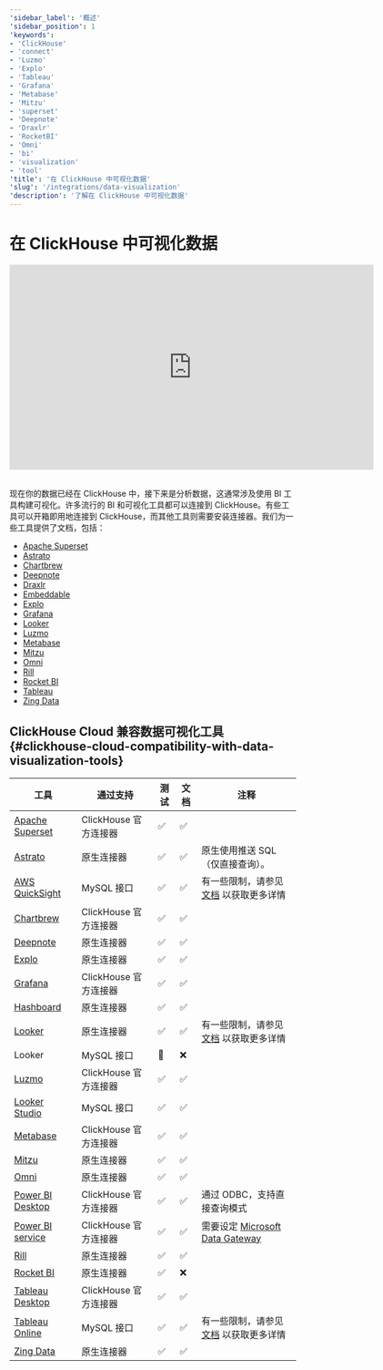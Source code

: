 ```yaml
---
'sidebar_label': '概述'
'sidebar_position': 1
'keywords':
- 'ClickHouse'
- 'connect'
- 'Luzmo'
- 'Explo'
- 'Tableau'
- 'Grafana'
- 'Metabase'
- 'Mitzu'
- 'superset'
- 'Deepnote'
- 'Draxlr'
- 'RocketBI'
- 'Omni'
- 'bi'
- 'visualization'
- 'tool'
'title': '在 ClickHouse 中可视化数据'
'slug': '/integrations/data-visualization'
'description': '了解在 ClickHouse 中可视化数据'
---
```



# 在 ClickHouse 中可视化数据

<div class='vimeo-container'>
<iframe
   src="https://player.vimeo.com/video/754460217?h=3dcae2e1ca"
   width="640"
   height="360"
   frameborder="0"
   allow="autoplay; fullscreen; picture-in-picture"
   allowfullscreen>
</iframe>
</div>

<br/>

现在你的数据已经在 ClickHouse 中，接下来是分析数据，这通常涉及使用 BI 工具构建可视化。许多流行的 BI 和可视化工具都可以连接到 ClickHouse。有些工具可以开箱即用地连接到 ClickHouse，而其他工具则需要安装连接器。我们为一些工具提供了文档，包括：

- [Apache Superset](./superset-and-clickhouse.md)
- [Astrato](./astrato-and-clickhouse.md)
- [Chartbrew](./chartbrew-and-clickhouse.md)
- [Deepnote](./deepnote.md)
- [Draxlr](./draxlr-and-clickhouse.md)
- [Embeddable](./embeddable-and-clickhouse.md)
- [Explo](./explo-and-clickhouse.md)
- [Grafana](./grafana/index.md)
- [Looker](./looker-and-clickhouse.md)
- [Luzmo](./luzmo-and-clickhouse.md)
- [Metabase](./metabase-and-clickhouse.md)
- [Mitzu](./mitzu-and-clickhouse.md)
- [Omni](./omni-and-clickhouse.md)
- [Rill](https://docs.rilldata.com/reference/olap-engines/clickhouse)
- [Rocket BI](./rocketbi-and-clickhouse.md)
- [Tableau](./tableau/tableau-and-clickhouse.md)
- [Zing Data](./zingdata-and-clickhouse.md)

## ClickHouse Cloud 兼容数据可视化工具 {#clickhouse-cloud-compatibility-with-data-visualization-tools}

| 工具                                                                    | 通过支持                  | 测试  | 文档       | 注释                                                                                                                                 |
|-------------------------------------------------------------------------|---------------------------|-------|------------|-----------------------------------------------------------------------------------------------------------------------------------------|
| [Apache Superset](./superset-and-clickhouse.md)      | ClickHouse 官方连接器     | ✅     | ✅          |                                                                                                                                         |
| [Astrato](./astrato-and-clickhouse.md)      | 原生连接器                | ✅     | ✅          | 原生使用推送 SQL（仅直接查询）。                                                                                                       |
| [AWS QuickSight](./quicksight-and-clickhouse.md)     | MySQL 接口               | ✅     | ✅          | 有一些限制，请参见 [文档](./quicksight-and-clickhouse.md) 以获取更多详情                                                              |
| [Chartbrew](./chartbrew-and-clickhouse.md)           | ClickHouse 官方连接器     | ✅     | ✅          |                                                                                                                                         |
| [Deepnote](./deepnote.md)                            | 原生连接器                | ✅     | ✅          |                                                                                                                                         |
| [Explo](./explo-and-clickhouse.md)                   | 原生连接器                | ✅     | ✅          |                                                                                                                                         |
| [Grafana](./grafana/index.md)                        | ClickHouse 官方连接器     | ✅     | ✅          |                                                                                                                                         |
| [Hashboard](./hashboard-and-clickhouse.md)           | 原生连接器                | ✅     | ✅          |                                                                                                                                         |
| [Looker](./looker-and-clickhouse.md)                 | 原生连接器                | ✅     | ✅          | 有一些限制，请参见 [文档](./looker-and-clickhouse.md) 以获取更多详情                                                                  |
| Looker                                                                  | MySQL 接口               | 🚧     | ❌          |                                                                                                                                         |
| [Luzmo](./luzmo-and-clickhouse.md)                   | ClickHouse 官方连接器     | ✅     | ✅          |                                                                                                                                         |
| [Looker Studio](./looker-studio-and-clickhouse.md)   | MySQL 接口               | ✅     | ✅          |                                                                                                                                         |
| [Metabase](./metabase-and-clickhouse.md)             | ClickHouse 官方连接器     | ✅     | ✅          |                                                                                                        
| [Mitzu](./mitzu-and-clickhouse.md)                   | 原生连接器                | ✅     | ✅          |                                                                                                                                         |
| [Omni](./omni-and-clickhouse.md)                     | 原生连接器                | ✅     | ✅          |                                                                                                                                         |
| [Power BI Desktop](./powerbi-and-clickhouse.md)      | ClickHouse 官方连接器     | ✅     | ✅          | 通过 ODBC，支持直接查询模式                                                                                                          |
| [Power BI service](/integrations/powerbi#power-bi-service)                                                    | ClickHouse 官方连接器     | ✅     | ✅          | 需要设定 [Microsoft Data Gateway](https://learn.microsoft.com/en-us/power-bi/connect-data/service-gateway-custom-connectors)        |
| [Rill](https://docs.rilldata.com/reference/olap-engines/clickhouse)     | 原生连接器                | ✅     | ✅          |        
| [Rocket BI](./rocketbi-and-clickhouse.md)            | 原生连接器                | ✅     | ❌          |                                                                                                                                         |
| [Tableau Desktop](./tableau/tableau-and-clickhouse.md)       | ClickHouse 官方连接器     | ✅     | ✅          |                                                                                                               |
| [Tableau Online](./tableau/tableau-online-and-clickhouse.md) | MySQL 接口               | ✅     | ✅          | 有一些限制，请参见 [文档](./tableau/tableau-online-and-clickhouse.md) 以获取更多详情                                                  |
| [Zing Data](./zingdata-and-clickhouse.md)            | 原生连接器                | ✅     | ✅          |                                                                                                                                         |
